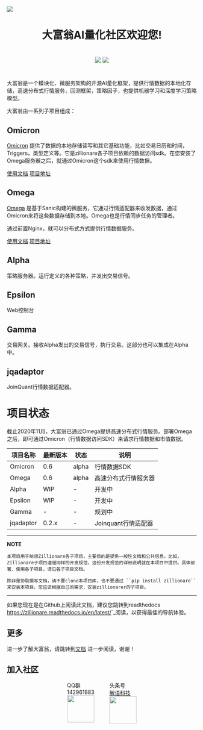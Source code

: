 ![](http://images.jieyu.ai/images/hot/zillionbanner.jpg)

<div>
<h1 style="text-align:center">大富翁AI量化社区欢迎您!</h1>
<div style="text-align:center;margin:40px">
<span><a href="https://zillionare.readthedocs.io/en/latest/?badge=latest"><img src="https://readthedocs.org/projects/zillionare/badge/?version=latest"></img></a></span>
<span><a href="https://opensource.org/licenses/MIT"><img src="https://img.shields.io/badge/License-MIT-yellow.svg"></a></span>
</div>




大富翁是一个模块化、微服务架构的开源AI量化框架，提供行情数据的本地化存储，高速分布式行情服务，回测框架，策略因子，也提供机器学习和深度学习策略模型。


大富翁由一系列子项目组成：

## Omicron

[Omicron](https://github.com/zillionare/omicron>) 提供了数据的本地存储读写和其它基础功能，比如交易日历和时间，Triggers，类型定义等。它是zillionare各子项目依赖的数据访问sdk。在您安装了Omega服务器之后，就通过Omicron这个sdk来使用行情数据。

[使用文档](https://zillionare-omicron.readthedocs.io/zh_CN/latest/>) [项目地址](https://github.com/zillionare/omicron)

## Omega

[Omega](https://github.com/zillionare/omega>) 是基于Sanic构建的微服务，它通过行情适配器来收发数据，通过Omicron来将这些数据存储到本地。Omega也是行情同步任务的管理者。

通过前置Nginx，就可以分布式方式提供行情数据服务。

[使用文档](https://zillionare-omega.readthedocs.io/zh_CN/latest) [项目地址](https://github.com/zillionare/omega)

## Alpha 

策略服务器。运行定义的各种策略，并发出交易信号。

## Epsilon 

Web控制台

## Gamma

交易网关。接收Alpha发出的交易信号，执行交易。这部分也可以集成在Alpha中。

## jqadaptor

JoinQuant行情数据适配器。

# 项目状态

截止2020年11月，大富翁已通过Omega提供高速分布式行情服务。部署Omega之后，即可通过Omicron（行情数据访问SDK）来请求行情数据和市值数据。


项目名称 | 最新版本  |  状态 |说明
|---|---|---|---
Omicron| 0.6| alpha| 行情数据SDK
Omega| 0.6| alpha| 高速分布式行情服务器
Alpha|WIP |-|开发中
Epsilon|WIP|-|开发中
Gamma|-|-|规划中
jqadaptor|0.2.x|-|Joinquant行情适配器


---
**NOTE**

    本项目用于统领Zillionare各子项目，主要目的是提供一般性文档和公共信息。比如，Zillionare子项目遵循同样的开发规范，这份开发规范的详细说明就在本项目中提供。具体部署、使用各子项目，请见各子项目文档。

    除非是协助撰写文档，请不要clone本项目库，也不要通过 ``pip install zillionare`` 来安装本项目。您应该根据自己的需求，安装zillionarer的子项目。
---

如果您现在是在Github上阅读此文档，建议您跳转到readthedocs <https://zillionare.readthedocs.io/en/latest/>`_阅读，以获得最佳的导航体验。

## 更多

进一步了解大富翁，请跳转到[文档](https://zillionare.readthedocs.io/en/latest/) 进一步阅读，谢谢！

## 加入社区

<div style="display:flex;justify-content:center">
    <div style="flex-direction:column; margin: 0px 20px">
        <div>QQ群</div>
        <div>142961883</div>
        <div><img src="http://images.jieyu.ai/images/2020-10/AI量化交易.png" width="72px"></div>
    </div>
    <div style="flex-direction:column; margin: 0px 20px">
        <div>头条号</div>
        <a href="https://www.toutiao.com/c/user/token/MS4wLjABAAAA0QXxZJwnpC1wY6blkxm3BRwk01X5-9ny_VHKohDXK0E/">解语科技</a>
        <div><img src="http://images.jieyu.ai/images/hot/logo-128-transparent.png" width="72px"/>
    </div>
    </div>
</div>

